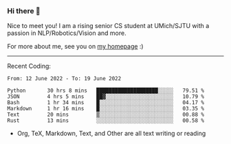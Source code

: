 ### Hi there 👋

Nice to meet you! I am a rising senior CS student at UMich/SJTU with a passion in NLP/Robotics/Vision and more. 

For more about me, see you on [my homepage](https://jiayipan.me) :)

---

Recent Coding:
<!--START_SECTION:waka-->

```text
From: 12 June 2022 - To: 19 June 2022

Python       30 hrs 8 mins   ████████████████████░░░░░   79.51 %
JSON         4 hrs 5 mins    ██▓░░░░░░░░░░░░░░░░░░░░░░   10.79 %
Bash         1 hr 34 mins    █░░░░░░░░░░░░░░░░░░░░░░░░   04.17 %
Markdown     1 hr 16 mins    █░░░░░░░░░░░░░░░░░░░░░░░░   03.35 %
Text         20 mins         ▒░░░░░░░░░░░░░░░░░░░░░░░░   00.88 %
Rust         13 mins         ░░░░░░░░░░░░░░░░░░░░░░░░░   00.58 %
```

<!--END_SECTION:waka-->
- Org, TeX, Markdown, Text, and Other are all text writing or reading
